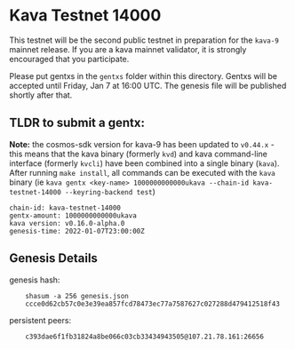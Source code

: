 # Kava Testnet 14000

This testnet will be the second public testnet in preparation for the `kava-9` mainnet release. If you are a kava mainnet validator, it is strongly encouraged that you participate.

Please put gentxs in the `gentxs` folder within this directory. Gentxs will be accepted until Friday, Jan 7 at 16:00 UTC. The genesis file will be published shortly after that. 

## TLDR to submit a gentx:

**Note:** the cosmos-sdk version for kava-9 has been updated to `v0.44.x` - this means that the kava binary (formerly `kvd`) and kava command-line interface (formerly `kvcli`) have been combined into a single binary (`kava`). After running `make install`, all commands can be executed with the `kava` binary (ie `kava gentx <key-name> 1000000000000ukava --chain-id kava-testnet-14000 --keyring-backend test`)

```
chain-id: kava-testnet-14000
gentx-amount: 1000000000000ukava
kava version: v0.16.0-alpha.0
genesis-time: 2022-01-07T23:00:00Z
```

## Genesis Details

genesis hash: 
```
    shasum -a 256 genesis.json
    ccce0d62cb57c0e3e39ea857fcd78473ec77a7587627c027288d479412518f43
```  
persistent peers: 
```
    c393dae6f1fb31824a8be066c03cb33434943505@107.21.78.161:26656
```
